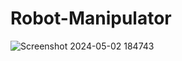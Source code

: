 # Robot-Manipulator

![Screenshot 2024-05-02 184743](https://github.com/Ashutoshss/Robot-Manipulator/assets/103228643/593213c6-ae77-4c3d-bc85-3ec4c3319a6e)
